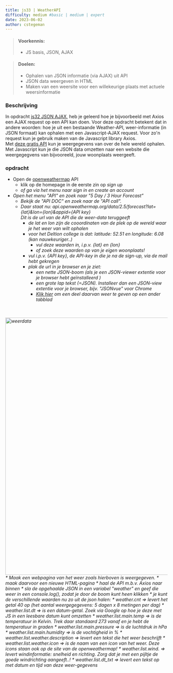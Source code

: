 ```yaml
---
title: js33 | WeatherAPI
difficulty: medium #basic | medium | expert
date: 2023-06-02
author: cstegeman
---
```


> #### Voorkennis:  
> * JS basis, JSON, AJAX

> #### Doelen:  
> * Ophalen van JSON informatie (via AJAX) uit API
> * JSON data weergeven in HTML
> * Maken van een weersite voor een willekeurige plaats met actuele weersinformatie

### Beschrijving
In opdracht [js32 JSON AJAX](../js32-json-ajax), heb je geleerd hoe je bijvoorbeeld met Axios een AJAX request op een API kan doen. 
Voor deze opdracht betekent dat in andere woorden: hoe je uit een bestaande Weather-API, weer-informatie (in JSON formaat) kan ophalen met een Javascript-AJAX request. Voor zo'n request kun je gebruik maken van de Javascript library Axios.<br>
Met [deze gratis API](https://openweathermap.org/api) kun je weergegevens van over de hele wereld ophalen.<br>
Met Javascript kun je die JSON data omzetten naar een website die weergegegvens van bijvooreeld, jouw woonplaats weergeeft.


### opdracht
*   Open de [openweathermap](https://openweathermap.org/api) API
    *   klik op de homepage in de eerste zin op <i>sign up<i> 
    *   of ga via het menu naar <i>sign in</i> en <i> create an account</i>
*   Open het menu "API" en zoek naar "5 Day / 3 Hour Forecast"
    *   Bekijk de "API DOC" en zoek naar de "API call". 
    *   Daar staat nu:  api.openweathermap.org/data/2.5/forecast?lat={lat}&lon={lon}&appid={API key}<br>Dit is de url van de API die de weer-data teruggeeft 
        *   de <i>lat</i> en <i>lon</i> zijn de cooordinaten van de plek op de wereld waar je het weer van wilt ophalen
        *   voor het Deltion college is dat: latitude: 52.51 en longitude: 6.08 (kan nauwkeuriger..)
            *   vul deze waarden in, i.p.v. {lat} en {lon}  
            *   of zoek deze waarden op van je eigen woonplaats!
        *   vul i.p.v. {API key}, de API-key in die je na de <i>sign-up</i>, via de mail hebt gekregen
        *   plak de url in je browser en je ziet:
            *   een nette JSON-boom (als je een JSON-viewer extentie voor je browser hebt geïnstalleerd )
            *   een grote lap tekst (=JSON). Installeer dan een JSON-view extentie voor je browser, bijv. "JSONvue" voor Chrome
            *  [Klik hier](/_assets/js_intermediate/json_weather.png) om een deel daarvan weer te geven op een ander tabblad
<br>
<br>
<img src="{{ '/_assets/js_intermediate/weerdata.png'  }}" alt="weerdata" style="width:800px">
 *  Maak een webpagina van het weer zoals hierboven is weergegeven. 
    *   maak daarvoor een nieuwe HTML-pagina
    *   haal de API m.b.v. Axios naar binnen
    *   sla de opgehaalde JSON in een variabel "weather" en geef die weer in een console.log(), zodat je door de boom kunt heen klikken
    *   je kunt de verschillende waarden nu zo uit de json halen:
        *   weather.cnt => levert het getal 40 op (het aantal weergegegevens: 5 dagen x 8 metingen per dag)
        *   weather.list.dt => is een datum-getal. Zoek via Google op hoe je deze met JS in een leesbare datum kunt omzetten
        *   weather.list.main.temp => is de temperatuur in Kelvin. Trek daar standaard 273 vanaf en je hebt de temperatuur in graden
        *   weather.list.main.pressure => is de luchtdruk in hPa 
        *   weather.list.main.humidity => is de vochtigheid in %
        *   weather.list.weather.description => levert een tekst die het weer beschrijft  
        *   weather.list.weather.icon => is de naam van een icon van het weer. Deze icons staan ook op de site van de openweathermap!
        *   weather.list.wind. => levert windinformatie: snelheid en richting. Zorg dat je met een pijltje de goede windrichting aangeeft..! 
        *   weather.list.dt_txt => levert een tekst op met datum en tijd van deze weer-gegevens



<!-- api.openweathermap.org/data/2.5/forecast?lat=52.51&lon=6.08&appid=d3abfc6e9b37aaee666987de44319f93-->